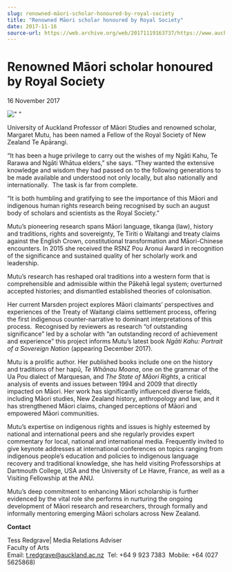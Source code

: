 ```yaml
---
slug: renowned-māori-scholar-honoured-by-royal-society
title: "Renowned Māori scholar honoured by Royal Society"
date: 2017-11-16
source-url: https://web.archive.org/web/20171119163737/https://www.auckland.ac.nz/en/about/news-events-and-notices/news/news-2017/11/renowned-maaori-scholar-honoured-by-royal-society.html
---
```

Renowned Māori scholar honoured by Royal Society
================================================

16 November 2017

![" "](https://www.auckland.ac.nz/en/about/news-events-and-notices/news/news-2017/11/renowned-maaori-scholar-honoured-by-royal-society/_jcr_content/par/textimage/image.img.jpg/1510798196852.jpg "Professor Margaret Mutu")

University of Auckland Professor of Māori Studies and renowned scholar, Margaret Mutu, has been named a Fellow of the Royal Society of New Zealand Te Apārangi.

“It has been a huge privilege to carry out the wishes of my Ngāti Kahu, Te Rarawa and Ngāti Whātua elders,” she says. “They wanted the extensive knowledge and wisdom they had passed on to the following generations to be made available and understood not only locally, but also nationally and internationally.  The task is far from complete.

“It is both humbling and gratifying to see the importance of this Māori and indigenous human rights research being recognised by such an august body of scholars and scientists as the Royal Society.”

Mutu’s pioneering research spans Māori language, tikanga (law), history and traditions, rights and sovereignty, Te Tiriti o Waitangi and treaty claims against the English Crown, constitutional transformation and Māori-Chinese encounters. In 2015 she received the RSNZ Pou Aronui Award in recognition of the significance and sustained quality of her scholarly work and leadership.

Mutu’s research has reshaped oral traditions into a western form that is comprehensible and admissible within the Pākehā legal system; overturned accepted histories; and dismantled established theories of colonisation.

Her current Marsden project explores Māori claimants’ perspectives and experiences of the Treaty of Waitangi claims settlement process, offering the first indigenous counter-narrative to dominant interpretations of this process.  Recognised by reviewers as research “of outstanding significance” led by a scholar with “an outstanding record of achievement and experience” this project informs Mutu’s latest book _Ngāti Kahu: Portrait of a Sovereign Nation_ (appearing December 2017).

Mutu is a prolific author. Her published books include one on the history and traditions of her hapū, _Te Whānau Moana_, one on the grammar of the Ua Pou dialect of Marquesan, and _The State of Māori Rights_, a critical analysis of events and issues between 1994 and 2009 that directly impacted on Māori. Her work has significantly influenced diverse fields, including Māori studies, New Zealand history, anthropology and law, and it has strengthened Māori claims, changed perceptions of Māori and empowered Māori communities.

Mutu’s expertise on indigenous rights and issues is highly esteemed by national and international peers and she regularly provides expert commentary for local, national and international media. Frequently invited to give keynote addresses at international conferences on topics ranging from indigenous people’s education and policies to indigenous language recovery and traditional knowledge, she has held visiting Professorships at Dartmouth College, USA and the University of Le Havre, France, as well as a Visiting Fellowship at the ANU.

Mutu’s deep commitment to enhancing Māori scholarship is further evidenced by the vital role she performs in nurturing the ongoing development of Māori research and researchers, through formally and informally mentoring emerging Māori scholars across New Zealand.

**Contact**

Tess Redgrave| Media Relations Adviser  
Faculty of Arts  
Email: [t.redgrave@auckland.ac.nz](mailto:t.redgrave@auckland.ac.nz)  Tel: +64 9 923 7383  Mobile: +64 (027 5625868)